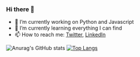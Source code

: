 ### Hi there 👋

<!--
**filani07/filani07** is a ✨ _special_ ✨ repository because its `README.md` (this file) appears on your GitHub profile.

Here are some ideas to get you started:
-->


- 🔭 I’m currently working on Python and Javascript
- 🌱 I’m currently learning everything I can find
- 📫 How to reach me: [Twitter](https://twitter.com/oussamafilani), [LinkedIn](https://www.linkedin.com/in/oussama-filani-6b3432153)

![Anurag's GitHub stats](https://github-readme-stats.vercel.app/api?username=filani07&show_icons=true&theme=radical)
[![Top Langs](https://github-readme-stats.vercel.app/api/top-langs/?username=filani07&layout=compact)](https://github.com/filani07)

